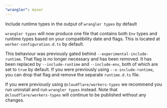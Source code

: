 ```yaml
---
"wrangler": minor
---
```


Include runtime types in the output of `wrangler types` by default

`wrangler types` will now produce one file that contains both `Env` types and runtime types based on your compatibility date and flags. This is located at `worker-configuration.d.ts` by default.

This behaviour was previously gated behind `--experimental-include-runtime`. That flag is no longer necessary and has been removed. It has been replaced by `--include-runtime` and `--include-env`, both of which are set to `true` by default. If you were previously using `--x-include-runtime`, you can drop that flag and remove the separate `runtime.d.ts` file.

If you were previously using `@cloudflare/workers-types` we recommend you run uninstall and run `wrangler types` instead. Note that `@cloudflare/workers-types` will continue to be published without any changes.
